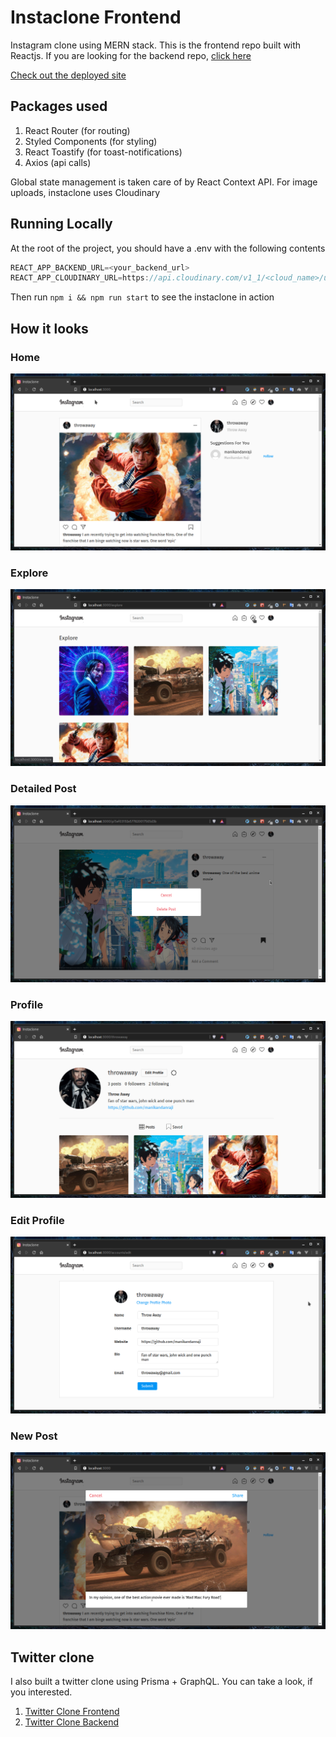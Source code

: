 # Instaclone Frontend

Instagram clone using MERN stack. This is the frontend repo built with Reactjs. If you are looking for the backend repo, [click here](https://github.com/manikandanraji/instaclone-backend)

[Check out the deployed site](https://instaclone2.netlify.app)

## Packages used
1. React Router (for routing)
2. Styled Components (for styling)
3. React Toastify (for toast-notifications)
4. Axios (api calls)

Global state management is taken care of by React Context API. For image uploads, instaclone uses Cloudinary

## Running Locally

At the root of the project, you should have a .env with the following contents

```js
REACT_APP_BACKEND_URL=<your_backend_url>
REACT_APP_CLOUDINARY_URL=https://api.cloudinary.com/v1_1/<cloud_name>/upload
```

Then run <code>npm i && npm run start</code> to see the instaclone in action

## How it looks

### Home 
![Home](screenshots/home.png)

### Explore
![Explore](screenshots/explore.png)


### Detailed Post
![Detailed Post](screenshots/detailed_post.png)


### Profile
![Profile](screenshots/profile.png)

### Edit Profile
![Edit Profile](screenshots/edit_profile.png)

### New Post
![New Post](screenshots/newpost.png)

## Twitter clone
I also built a twitter clone using Prisma + GraphQL. You can take a look, if you interested.

1. [Twitter Clone Frontend](https://github.com/manikandanraji/twitter-clone-frontend)
2. [Twitter Clone Backend](https://github.com/manikandanraji/twitter-clone-backend)
